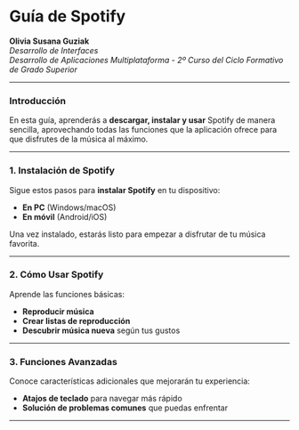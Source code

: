 # **Guía de Spotify**  
**Olivia Susana Guziak**  
*Desarrollo de Interfaces*  
*Desarrollo de Aplicaciones Multiplataforma - 2º Curso del Ciclo Formativo de Grado Superior*  

---

### **Introducción**  
En esta guía, aprenderás a **descargar, instalar y usar** Spotify de manera sencilla, aprovechando todas las funciones que la aplicación ofrece para que disfrutes de la música al máximo.

---

### **1. Instalación de Spotify**  
Sigue estos pasos para **instalar Spotify** en tu dispositivo:  
- **En PC** (Windows/macOS)  
- **En móvil** (Android/iOS)  

Una vez instalado, estarás listo para empezar a disfrutar de tu música favorita.

---

### **2. Cómo Usar Spotify**  
Aprende las funciones básicas:  
- **Reproducir música**  
- **Crear listas de reproducción**  
- **Descubrir música nueva** según tus gustos

---

### **3. Funciones Avanzadas**  
Conoce características adicionales que mejorarán tu experiencia:  
- **Atajos de teclado** para navegar más rápido  
- **Solución de problemas comunes** que puedas enfrentar

---



